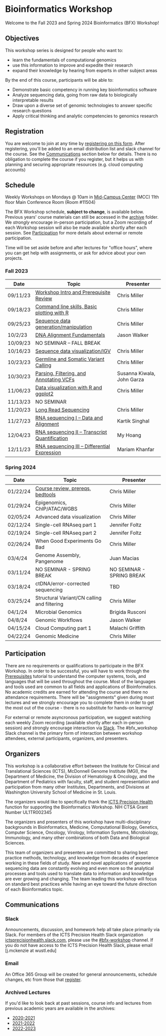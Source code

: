 # Bioinformatics Workshop

Welcome to the Fall 2023 and Spring 2024 Bioinformatics (BFX) Workshop! 


## Objectives

This workshop series is designed for people who want to:

- learn the fundamentals of computational genomics
- use this information to improve and expedite their research
- expand their knowledge by hearing from experts in other subject areas

By the end of this course, participants will be able to:

- Demonstrate basic competency in running key bioinformatics software
- Analyze sequencing data, going from raw data to biologically interpretable results
- Draw upon a diverse set of genomic technologies to answer specific research questions
- Apply critical thinking and analytic competencies to genomics research

## Registration

You are welcome to join at any time by [registering on this form](https://redcap.link/BFX2023). After registering, you'll be added to an email distribution list and slack channel for the course. See the [Communications](README.md#Communications) section below for details. There is no obligation to complete the course if you register, but it helps us with planning and securing appropriate resources (e.g. cloud computing accounts)

## Schedule

Weekly Workshops on Mondays @ 10am in [Mid-Campus Center](https://maps.google.com/?q=4590%20Children) (MCC) 11th floor Main Conference Room (Room #11504)

The BFX Workshop schedule, __subject to change__, is available below. Previous years' course materials can still be accessed in the [archive](archive) folder. We *strongly* encourage in-person participation, but a Zoom recording of each Workshop session will also be made available shortly after each session. See [Participation](README.md#Participation) for more details about external or remote participation.

Time will be set aside before and after lectures for "office hours", where you can get help with assignments, or ask for advice about your own projects.

### Fall 2023
|Date|Topic|Presenter|
|----|--------|------------|
|09/11/23	| [Workshop Intro and Prerequisite Review](lectures/week_01) | Chris Miller |
|09/18/23	| [Command line skills, Basic plotting with R](lectures/week_02) |Chris Miller |
|09/25/23	| [Sequence data generation/manipulation](lectures/week_03) | Chris Miller |
|10/2/23	| [DNA Alignment Fundamentals](lectures/week_04) | Jason Walker |
|10/09/23	| NO SEMINAR – FALL BREAK	| |
|10/16/23	| [Sequence data visualization/IGV](lectures/week_05) | Chris Miller |
|10/23/23	| [Germline and Somatic Variant Calling](lectures/week_06) | Chris Miller |
|10/30/23	| [Parsing, Filtering, and Annotating VCFs](lectures/week_07) | Susanna Kiwala, John Garza |
|11/06/23	| [Data visualization with R and ggplot2](lectures/week_08) | Chris Miller |
|11/13/23	| NO SEMINAR  | | 
|11/20/23 | [Long Read Sequencing](lectures/week_09)	| Chris Miller |
|11/27/23	| [RNA sequencing I – Data and Alignment](lectures/week_10) | Kartik Singhal |
|12/04/23	| [RNA sequencing II – Transcript Quantification](lectures/week_11) | My Hoang |
|12/11/23	| [RNA sequencing III – Differential Expression](lectures/week_12) | Mariam Khanfar |

### Spring 2024
|Date|Topic|Presenter|
|----|--------|------------|
| 01/22/24 | [Course review, prereqs, bedtools](lectures/week_13) | Chris Miller |
| 01/29/24 | Epigenomics, ChIP/ATAC/WGBS | Chris Miller |
| 02/05/24 | Advanced data visualization | Chris Miller |
| 02/12/24 | Single-cell RNAseq part 1 | Jennifer Foltz |
| 02/19/24 | Single-cell RNAseq part 2 | Jennifer Foltz |
| 02/26/24 | When Good Experiments Go Bad | Chris Miller |
| 03/4/24 | Genome Assembly, Pangenome | Juan Macias |
| 03/11/24 | NO SEMINAR - SPRING BREAK | NO SEMINAR - SPRING BREAK |
| 03/18/24 | ctDNA/error-corrected sequencing | TBD |
| 03/25/24 | Structural Variant/CN calling and filtering | Chris Miller |
| 04/1/24 | Microbial Genomics | Brigida Rusconi |
| 04/8/24 | Genomic Workflows | Jason Walker |
| 04/15/24 | Cloud Computing part 1 | Malachi Griffith |
| 04/22/24 | Genomic Medicine | Chris Miller |



## Participation

There are no requirements or qualifications to participate in the BFX Workshop. In order to be successful, you will have to work through the [Prerequisites](lectures/week_01/bfx_workshop_01_overview.ipynb) tutorial to understand the computer systems, tools, and languages that will be used throughout the course. Most of the languages and tools used are common to all fields and applications of Bioinformatics. No academic credits are earned for attending the course and there no attendance requirements. There will be "assignments" given during most lectures and we strongly encourage you to complete them in order to get the most out of the course - there is no substitute for hands-on learning!

For external or remote asyncronous participation, we suggest watching each weekly Zoom recording (available shortly after each in-person session) and strongly encourage interaction via [Slack](README.md#Slack). The #bfx_workshop Slack channel is the primary form of interaction between workshop attendees, external participants, organizers, and presenters. 

## Organizers

This workshop is a collaborative effort between the Institute for Clinical and Translational Sciences (ICTS), McDonnell Genome Institute (MGI), the Department of Medicine, the Division of Hematology & Oncology, and the Department of Pediatrics with faculty, staff, and student representation and participation from many other Institutes, Departments, and Divisions at Washington University School of Medicine in St. Louis.

The organizers would like to specifically thank the [ICTS Precision Health](https://icts-precisionhealth.wustl.edu/) function for supporting the Bioinformatics Workshop. NIH CTSA Grant Number UL1TR002345

The organizers and presenters of this workshop have multi-disciplinary backgrounds in Bioinformatics, Medicine, Computational Biology, Genetics, Computer Science, Oncology, Virology, Information Systems, Microbiology, Immunology, and many other combinations of both Data and Biological Sciences.

This team of organizers and presenters are committed to sharing best practice methods, technology, and knowledge from decades of experience working in these fields of study. New and novel applications of genome sequencing data are constantly evolving and even more so the analytical processes and tools used to translate data to information and knowledge are ever growing and changing. The team leading this workshop will focus on standard best practices while having an eye toward the future direction of each Bioinformatics topic.

## Communications

### Slack

Announcements, discussion, and homework help all take place primarily via Slack. For members of the ICTS Precision Health Slack organization [ictsprecisionhealth.slack.com](http://ictsprecisionhealth.slack.com), please use the [#bfx-workshop](https://ictsprecisionhealth.slack.com/archives/C040Q704WS2) channel. If you do not have access to the ICTS Precision Health Slack, please email [j.mckenzie at wustl.edu]

### Email

An Office 365 Group will be created for general announcements, schedule changes, etc from those that [register](README.md#Registration).  

### Archived Lectures

If you'd like to look back at past sessions, course info and lectures from previous academic years are available in the archives:

- [2020-2021](archive/v2020-2021)
- [2021-2022](archive/v2021-2022) 
- [2022-2023](archive/v2022-2023)
